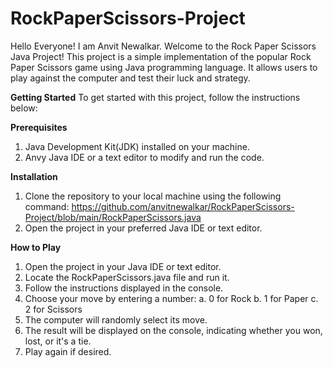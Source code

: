# RockPaperScissors-Project

Hello Everyone! I am Anvit Newalkar. Welcome to the Rock Paper Scissors Java Project! This project is a simple implementation of the popular Rock Paper Scissors game using 
Java programming language. It allows users to play against the computer and test their luck and strategy.

**Getting Started**
To get started with this project, follow the instructions below:

**Prerequisites**
1. Java Development Kit(JDK) installed on your machine.
2. Anvy Java IDE or a text editor to modify and run the code.

**Installation**
1. Clone the repository to your local machine using the following command:
https://github.com/anvitnewalkar/RockPaperScissors-Project/blob/main/RockPaperScissors.java
2. Open the project in your preferred Java IDE or text editor.

**How to Play**
1. Open the project in your Java IDE or text editor.
2. Locate the RockPaperScissors.java file and run it.
3. Follow the instructions displayed in the console.
4. Choose your move by entering a number:
     a. 0 for Rock
     b. 1 for Paper
     c. 2 for Scissors
5. The computer will randomly select its move.
6. The result will be displayed on the console, indicating whether you won, lost, or it's a tie.
7. Play again if desired.

